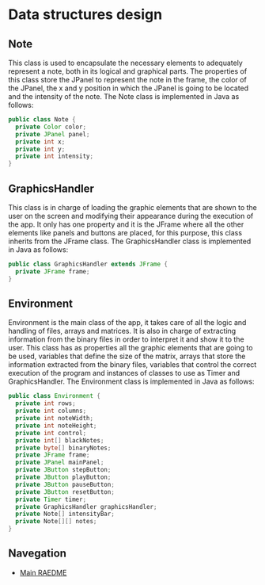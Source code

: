 # Data structures design


## Note

This class is used to encapsulate the necessary elements to adequately represent a note, both in its logical and graphical parts. The properties of this class store the JPanel to represent the note in the frame, the color of the JPanel, the x and y position in which the JPanel is going to be located and the intensity of the note. The Note class is implemented in Java as follows:

``` java
public class Note {
  private Color color;
  private JPanel panel;
  private int x;
  private int y;
  private int intensity;
}
```

## GraphicsHandler

This class is in charge of loading the graphic elements that are shown to the user on the screen and modifying their appearance during the execution of the app. It only has one property and it is the JFrame where all the other elements like panels and buttons are placed, for this purpose, this class inherits from the JFrame class. The GraphicsHandler class is implemented in Java as follows:

``` java
public class GraphicsHandler extends JFrame {
  private JFrame frame;
}
```

## Environment

Environment is the main class of the app, it takes care of all the logic and handling of files, arrays and matrices. It is also in charge of extracting information from the binary files in order to interpret it and show it to the user. This class has as properties all the graphic elements that are going to be used, variables that define the size of the matrix, arrays that store the information extracted from the binary files, variables that control the correct execution of the program and instances of classes to use as Timer and GraphicsHandler. The Environment class is implemented in Java as follows:

```java
public class Environment {
  private int rows;
  private int columns;
  private int noteWidth;
  private int noteHeight;
  private int control;
  private int[] blackNotes;
  private byte[] binaryNotes;
  private JFrame frame;
  private JPanel mainPanel;
  private JButton stepButton;
  private JButton playButton;
  private JButton pauseButton;
  private JButton resetButton;
  private Timer timer;
  private GraphicsHandler graphicsHandler;
  private Note[] intensityBar;
  private Note[][] notes;
}
```

## Navegation

* [Main RAEDME](../README.md)